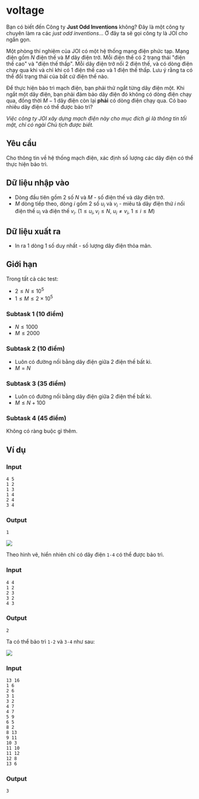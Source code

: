 # voltage

Bạn có biết đến Công ty **Just Odd Inventions** không? Đây là một công ty chuyên làm ra các *just odd inventions*... Ở đây ta sẽ gọi công ty là JOI cho ngắn gọn.

Một phòng thí nghiệm của JOI có một hệ thống mạng điện phức tạp. Mạng điện gồm $N$ điện thế và $M$ dây điện trở. Mỗi điện thế có 2 trạng thái "điện thế cao" và "điện thế thấp". Mỗi dây điện trở nối 2 điện thế, và có dòng điện chạy qua khi và chỉ khi có 1 điện thế cao và 1 điện thế thấp. Lưu ý rằng ta có thể đổi trạng thái của bất cứ điện thế nào.

Để thực hiện bảo trì mạch điện, bạn phải thử ngắt từng dây điện một. Khi ngắt một dây điện, bạn phải đảm bảo dây điện đó không có dòng điện chạy qua, đồng thời $M-1$ dây điện còn lại **phải** có dòng điện chạy qua. Có bao nhiêu dây điện có thể được bảo trì?

*Việc công ty JOI xây dựng mạch điện này cho mục đích gì là thông tin tối mật, chỉ có ngài Chủ tịch được biết.*

## Yêu cầu

Cho thông tin về hệ thống mạch điện, xác định số lượng các dây điện có thể thực hiện bảo trì.

## Dữ liệu nhập vào

- Dòng đầu tiên gồm 2 số $N$ và $M$ - số điện thế và dây điện trở.
- $M$ dòng tiếp theo, dòng $i$ gồm 2 số $u_i$ và $v_i$ - miêu tả dây điện thứ $i$ nối điện thế $u_i$ và điện thế $v_i$. ($1 \le u_i, v_i \le N$, $u_i \neq v_i$, $1 \le i \le M$)

## Dữ liệu xuất ra

- In ra 1 dòng 1 số duy nhất - số lượng dây điện thỏa mãn.

## Giới hạn

Trong tất cả các test:

- $2 \le N \le 10^5$
- $1 \le M \le 2 \times 10^5$

### Subtask 1 (10 điểm)

- $N \le 1000$
- $M \le 2000$

### Subtask 2 (10 điểm)

- Luôn có đường nối bằng dây điện giữa 2 điện thế bất kì.
- $M = N$

### Subtask 3 (35 điểm)

- Luôn có đường nối bằng dây điện giữa 2 điện thế bất kì.
- $M \le N + 100$

### Subtask 4 (45 điểm)

Không có ràng buộc gì thêm.

## Ví dụ

### Input

```
4 5
1 2
1 3
1 4
2 4
3 4
```
### Output

```
1
```

![](./1.png)

Theo hình vẽ, hiển nhiên chỉ có dây điện `1-4` có thể được bảo trì.

### Input

```
4 4
1 2
2 3
3 2
4 3
```

### Output

```
2
```

Ta có thể bảo trì `1-2` và `3-4` như sau:

![](./2.png)

### Input

```
13 16
1 6
2 6
3 1
3 2
4 7
4 7
5 9
6 5
8 2
8 13
9 11
10 3
11 10
11 12
12 8
13 6
```

### Output

```
3
```
